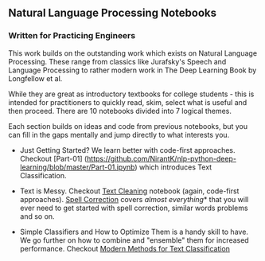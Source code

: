 Natural Language Processing Notebooks
--
### Written for Practicing Engineers

This work builds on the outstanding work which exists on Natural Language Processing. These range from classics like Jurafsky's Speech and Language Processing to rather modern work in The Deep Learning Book by Longfellow et al.

While they are great as introductory textbooks for college students - this is intended for practitioners to quickly read, skim, select what is useful and then proceed. There are 10 notebooks divided into 7 logical themes.

Each section builds on ideas and code from previous notebooks, but you can fill in the gaps mentally and jump directly to what interests you.

- Just Getting Started? We learn better with code-first approaches. Checkout [Part-01] (https://github.com/NirantK/nlp-python-deep-learning/blob/master/Part-01.ipynb) which introduces Text Classification.

- Text is Messy. Checkout [Text Cleaning](https://github.com/NirantK/nlp-python-deep-learning/blob/master/Part-02-A.ipynb) notebook (again, code-first approaches). [Spell Correction](https://github.com/NirantK/nlp-python-deep-learning/blob/master/Part-02-B.ipynb) covers *almost everything** that you will ever need to get started with spell correction, similar words problems and so on. 

- Simple Classifiers and How to Optimize Them is a handy skill to have. We go further on how to combine and "ensemble" them for increased performance. Checkout [Modern Methods for Text Classification](https://github.com/NirantK/nlp-python-deep-learning/blob/master/Part-05%20Modern%20Text%20Classification.ipynb)
